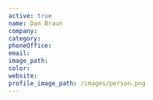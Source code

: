 ```yaml
---
active: true
name: Dan Braun
company:
category:
phoneOffice:
email:
image_path:
color:
website:
profile_image_path: /images/person.png
---
```

